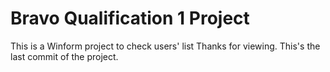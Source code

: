 # Bravo Qualification 1 Project
This is a Winform project to check users' list
Thanks for viewing. This's the last commit of the project.
